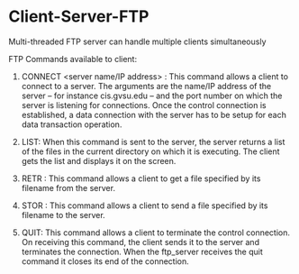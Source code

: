 # Client-Server-FTP

Multi-threaded FTP server can handle multiple clients simultaneously

FTP Commands available to client:

1. CONNECT <server name/IP address> <server port>: This command allows a
client to connect to a server. The arguments are the name/IP address of the
server – for instance cis.gvsu.edu – and the port number on which the server
is listening for connections. Once the control connection is established, a data
connection with the server has to be setup for each data transaction operation.

2. LIST: When this command is sent to the server, the server returns a list of the
files in the current directory on which it is executing. The client gets the
list and displays it on the screen.

3. RETR <filename>: This command allows a client to get a file specified by its
filename from the server.

4. STOR <filename>: This command allows a client to send a file specified by its
filename to the server.

5. QUIT: This command allows a client to terminate the control connection. On
receiving this command, the client sends it to the server and terminates
the connection. When the ftp_server receives the quit command it
closes its end of the connection.
